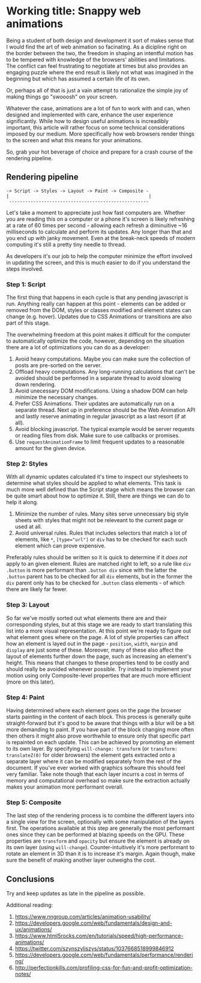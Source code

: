 # Working title: Snappy web animations

Being a student of both design and development it sort of makes sense that I would find the art of web animation so facinating. As a dicipline right on the border between the two, the freedom in shaping an intentful motion has to be tempered with knowledge of the browsers' abilities and limitations. The conflict can feel frustrating to negotiate at times but also provides an engaging puzzle where the end result is likely not what was imagined in the beginning but which has assumed a certain life of its own.

Or, perhaps all of that is just a vain attempt to rationalize the simple joy of making things go "swooosh" on your screen.

Whatever the case, animations are a lot of fun to work with and can, when designed and implemented with care, enhance the user experience significantly. While how to design useful animations is increadibly important, this article will rather focus on some technical considerations imposed by our medium. More specifically how web browsers render things to the screen and what this means for your animations.

So, grab your hot beverage of choice and prepare for a crash course of the rendering pipeline.

## Rendering pipeline

```
-> Script -> Styles -> Layout -> Paint -> Composite -
|                                                    |
 ----------------------------------------------------
```

Let's take a moment to appreciate just how fast computers are. Whether you are reading this on a computer or a phone it's screen is likely refreshing at a rate of 60 times per second - allowing each refresh a diminuitive ~16 milliseconds to calculate and perform its updates. Any longer than that and you end up with janky movement. Even at the break-neck speeds of modern computing it's still a pretty tiny needle to thread.

As developers it's our job to help the computer minimize the effort involved in updating the screen, and this is much easier to do if you understand the steps involved.

### Step 1: Script

The first thing that happens in each cycle is that any pending javascript is run. Anything really can happen at this point - elements can be added or removed from the DOM, styles or classes modified and element states can change (e.g. hover). Updates due to CSS Animations or transitions are also part of this stage.

The overwhelming freedom at this point makes it difficult for the computer to automatically optimize the code, however, depending on the situation there are a lot of optimizations you can do as a developer:

1. Avoid heavy computations. Maybe you can make sure the collection of posts are pre-sorted on the server.
1. Offload heavy computations. Any long-running calculations that can't be avoided should be performed in a separate thread to avoid slowing down rendering.
1. Avoid unecessary DOM modifications. Using a shadow DOM can help minimize the necessary changes.
1. Prefer CSS Animations. Their updates are automatically run on a separate thread. Next up in preference should be the Web Animation API and lastly reserve animating in regular javascript as a last resort (if at all).
1. Avoid blocking javascript. The typical example would be server requests or reading files from disk. Make sure to use callbacks or promises.
1. Use `requestAnimationFrame` to limit frequent updates to a reasonable amount for the given device.

### Step 2: Styles

With all dynamic updates calculated it's time to inspect our stylesheets to determine what styles should be applied to what elements. This task is much more well defined than the Script stage which means the browser can be quite smart about how to optimize it. Still, there are things we can do to help it along.

1. Minimize the number of rules. Many sites serve unnecessary big style sheets with styles that might not be releveant to the current page or used at all.
1. Avoid universal rules. Rules that includes selectors that match a lot of elements, like `*`, `[type="url"]` or `div` has to be checked for each such element which can prove expensive.

Preferably rules should be written so it is quick to determine if it _does not_ apply to an given element. Rules are matched right to left, so a rule like `div .button` is more performant than `.button div` since with the latter the `.button` parent has to be checked for all `div` elements, but in the former the `div` parent only has to be checked for `.button` class elements - of which there are likely far fewer.

### Step 3: Layout

So far we've mostly sorted out what elements there are and their corresponding styles, but at this stage we are ready to start translating this list into a more visual representation. At this point we're ready to figure out what element goes where on the page. A lot of style properties can affect how an element is layed out in the page - `position`, `width`, `margin` and `display` are just some of these. Moreover, many of these also affect the layout of elements further down the page, such as increasing an element's height. This means that changes to these properties tend to be costly and should really be avoided whenever possible. Try instead to implement your motion using only Composite-level properties that are much more efficient (more on this later).

### Step 4: Paint

Having determined where each element goes on the page the browser starts painting in the content of each block. This process is generally quite straight-forward but it's good to be aware that things with a blur will be a bit more demanding to paint. If you have part of the block changing more often then others it might also prove worthwhile to ensure only that specific part is repainted on each update. This can be achieved by promoting an element to its own layer. By specifying `will-change: transform` (or `transform: translateZ(0)` for older browsers) the element gets extracted onto a separate layer where it can be modified separately from the rest of the document. If you've ever worked with graphics software this should feel very familiar. Take note though that each layer incurrs a cost in terms of memory and computational overhead so make sure the extraction actually makes your animation more performant overall.

### Step 5: Composite

The last step of the rendering process is to combine the different layers into a single view for the screen, optionally with some manipulation of the layers first. The operations available at this step are generally the most performant ones since they can be performed at blazing speeds on the GPU. These properties are `transform` and `opacity` but ensure the element is already on its own layer (using `will-change`). Counter-intuitively it's more performant to rotate an element in 3D than it is to increase it's margin. Again though, make sure the benefit of making another layer outweighs the cost.

## Conclusions

Try and keep updates as late in the pipeline as possible.

Additional reading:

1. https://www.nngroup.com/articles/animation-usability/
1. https://developers.google.com/web/fundamentals/design-and-ux/animations/
1. https://www.html5rocks.com/en/tutorials/speed/high-performance-animations/
1. https://twitter.com/szynszyliszys/status/1037668518999846912
1. https://developers.google.com/web/fundamentals/performance/rendering/
1. http://perfectionkills.com/profiling-css-for-fun-and-profit-optimization-notes/
